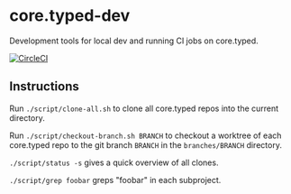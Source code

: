 # core.typed-dev

Development tools for local dev and running CI jobs on core.typed.

[![CircleCI](https://circleci.com/gh/typedclojure/core.typed-dev.svg?style=svg)](https://circleci.com/gh/typedclojure/core.typed-dev)

## Instructions

Run `./script/clone-all.sh` to clone all core.typed repos into
the current directory.

Run `./script/checkout-branch.sh BRANCH` to checkout a worktree of each
core.typed repo to the git branch `BRANCH` in the `branches/BRANCH` directory.

`./script/status -s` gives a quick overview of all clones.

`./script/grep foobar` greps "foobar" in each subproject.
